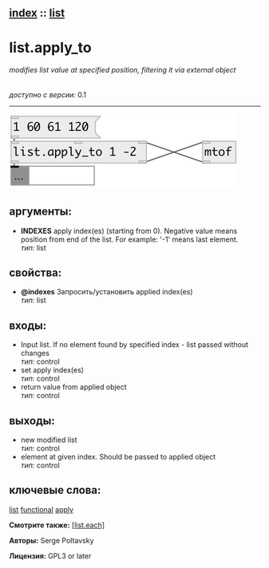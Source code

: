 [index](index.html) :: [list](category_list.html)
---

# list.apply_to

###### modifies list value at specified position, filtering it via external object

*доступно с версии:* 0.1

---




[![example](../examples/img/list.apply_to.jpg)](../examples/pd/list.apply_to.pd)



## аргументы:

* **INDEXES**
apply index(es) (starting from 0). Negative value means position from end of
the list. For example: &#39;-1&#39; means last element.<br>
_тип:_ list<br>





## свойства:

* **@indexes** 
Запросить/установить applied index(es)<br>
_тип:_ list<br>



## входы:

* Input list. If no element found by specified index - list passed without changes<br>
_тип:_ control
* set apply index(es)<br>
_тип:_ control
* return value from applied object<br>
_тип:_ control



## выходы:

* new modified list<br>
_тип:_ control
* element at given index. Should be passed to applied object<br>
_тип:_ control



## ключевые слова:

[list](keywords/list.html)
[functional](keywords/functional.html)
[apply](keywords/apply.html)



**Смотрите также:**
[\[list.each\]](list.each.html)




**Авторы:** Serge Poltavsky




**Лицензия:** GPL3 or later





